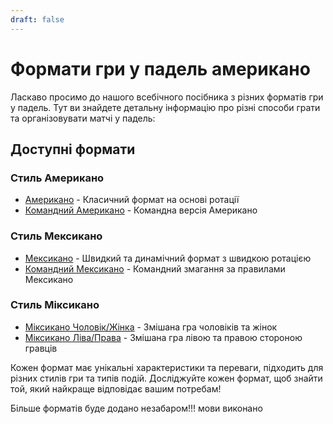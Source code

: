 ```yaml
---
draft: false
---
```


# Формати гри у падель американо

Ласкаво просимо до нашого всебічного посібника з різних форматів гри у падель. Тут ви знайдете детальну інформацію про різні способи грати та організовувати матчі у падель:

## Доступні формати

### Стиль Американо
- [Американо](/uk/americano) - Класичний формат на основі ротації
- [Командний Американо](/uk/team-americano) - Командна версія Американо

### Стиль Мексикано
- [Мексикано](/uk/mexicano) - Швидкий та динамічний формат з швидкою ротацією
- [Командний Мексикано](/uk/team-mexicano) - Командний змагання за правилами Мексикано

### Стиль Міксикано
- [Міксикано Чоловік/Жінка](/uk/mixicano) - Змішана гра чоловіків та жінок
- [Міксикано Ліва/Права](/uk/mixicano) - Змішана гра лівою та правою стороною гравців

Кожен формат має унікальні характеристики та переваги, підходить для різних стилів гри та типів подій. Досліджуйте кожен формат, щоб знайти той, який найкраще відповідає вашим потребам!

Більше форматів буде додано незабаром!!! мови виконано